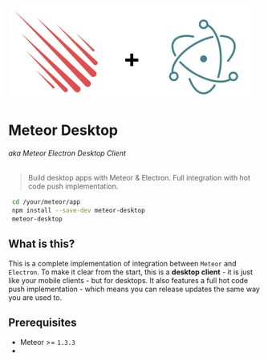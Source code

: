 ![Logo](meteor-desktop.png)

# Meteor Desktop
###### aka Meteor Electron Desktop Client
> Build desktop apps with Meteor & Electron. Full integration with hot code push implementation.

```bash
 cd /your/meteor/app
 npm install --save-dev meteor-desktop
 meteor-desktop
```

## What is this?

This is a complete implementation of integration between `Meteor` and `Electron`. To make it clear from the start, this is a **desktop client** - it is just like your mobile clients - but for desktops. It also features a full hot code push implementation - which means you can release updates the same way you are used to.

## Prerequisites

 - Meteor >= `1.3.3`
 - 
